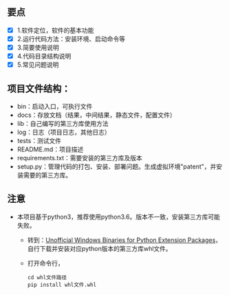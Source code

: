 ## 要点

- [x] 1.软件定位，软件的基本功能
- [x] 2.运行代码方法：安装环境、启动命令等
- [x] 3.简要使用说明
- [x] 4.代码目录结构说明
- [x] 5.常见问题说明

## 项目文件结构：

* bin：启动入口，可执行文件
* docs：存放文档（结果，中间结果，静态文件，配置文件）
* lib：自己编写的第三方库使用方法
* log：日志（项目日志，其他日志）
* tests：测试文件
* README.md：项目描述
* requirements.txt：需要安装的第三方库及版本
* setup.py：管理代码的打包、安装、部署问题。生成虚拟环境"patent"，并安装需要的第三方库。

## 注意

* 本项目基于python3，推荐使用python3.6。版本不一致，安装第三方库可能失败。

  * 转到：[Unofficial Windows Binaries for Python Extension Packages](https://www.lfd.uci.edu/~gohlke/pythonlibs/)，自行下载并安装对应python版本的第三方库whl文件。

  * 打开命令行，

    ```
    cd whl文件路径
    pip install whl文件.whl
    ```

    